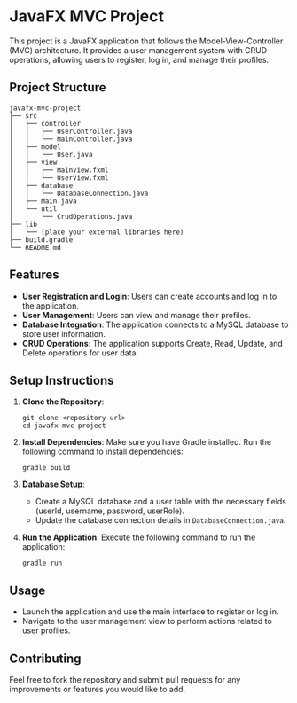 # JavaFX MVC Project

This project is a JavaFX application that follows the Model-View-Controller (MVC) architecture. It provides a user management system with CRUD operations, allowing users to register, log in, and manage their profiles.

## Project Structure

```
javafx-mvc-project
├── src
│   ├── controller
│   │   ├── UserController.java
│   │   └── MainController.java
│   ├── model
│   │   └── User.java
│   ├── view
│   │   ├── MainView.fxml
│   │   └── UserView.fxml
│   ├── database
│   │   └── DatabaseConnection.java
│   ├── Main.java
│   └── util
│       └── CrudOperations.java
├── lib
│   └── (place your external libraries here)
├── build.gradle
└── README.md
```

## Features

- **User Registration and Login**: Users can create accounts and log in to the application.
- **User Management**: Users can view and manage their profiles.
- **Database Integration**: The application connects to a MySQL database to store user information.
- **CRUD Operations**: The application supports Create, Read, Update, and Delete operations for user data.

## Setup Instructions

1. **Clone the Repository**: 
   ```
   git clone <repository-url>
   cd javafx-mvc-project
   ```

2. **Install Dependencies**: 
   Make sure you have Gradle installed. Run the following command to install dependencies:
   ```
   gradle build
   ```

3. **Database Setup**: 
   - Create a MySQL database and a user table with the necessary fields (userId, username, password, userRole).
   - Update the database connection details in `DatabaseConnection.java`.

4. **Run the Application**: 
   Execute the following command to run the application:
   ```
   gradle run
   ```

## Usage

- Launch the application and use the main interface to register or log in.
- Navigate to the user management view to perform actions related to user profiles.

## Contributing

Feel free to fork the repository and submit pull requests for any improvements or features you would like to add.